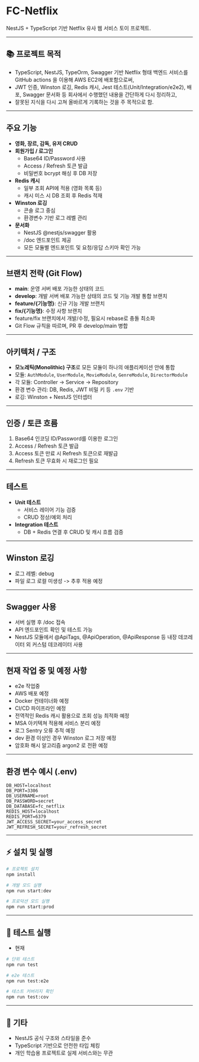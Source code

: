 # FC-Netflix

NestJS + TypeScript 기반 Netflix 유사 웹 서비스 토이 프로젝트.  

---

## 📚 프로젝트 목적
- TypeScript, NestJS, TypeOrm, Swagger 기반 Netflix 형태 백엔드 서비스를 GitHub actions 을 이용해 AWS EC2에 배포함으로써,
- JWT 인증, Winston 로깅, Redis 캐시, Jest 테스트(Unit/Integration/e2e2), 배포, Swagger 문서화 등 회사에서 수행했던 내용을 간단하게 다시 정리하고, 
- 잘못된 지식을 다시 고쳐 올바르게 기록하는 것을 주 목적으로 함. 

---

## 주요 기능
- **영화, 장르, 감독, 유저 CRUD**
- **회원가입 / 로그인**
    - Base64 ID/Password 사용
    - Access / Refresh 토큰 발급
    - 비밀번호 bcrypt 해싱 후 DB 저장
- **Redis 캐시**
    - 일부 조회 API에 적용 (영화 목록 등)
    - 캐시 미스 시 DB 조회 후 Redis 적재
- **Winston 로깅**
    - 콘솔 로그 중심
    - 환경변수 기반 로그 레벨 관리
- **문서화**
    - NestJS @nestjs/swagger 활용
    - /doc 엔드포인트 제공
    - 모든 모듈별 엔드포인트 및 요청/응답 스키마 확인 가능

---

## 브랜치 전략 (Git Flow)
- **main**: 운영 서버 배포 가능한 상태의 코드
- **develop**: 개발 서버 배포 가능한 상태의 코드 및 기능 개발 통합 브랜치
- **feature/{기능명}**: 신규 기능 개발 브랜치
- **fix/{기능명}**: 수정 사항 브랜치
- feature/fix 브랜치에서 개발/수정, 필요시 rebase로 충돌 최소화
- Git Flow 규칙을 따르며, PR 후 develop/main 병합

---

## 아키텍처 / 구조
- **모노레틱(Monolithic) 구조**로 모든 모듈이 하나의 애플리케이션 안에 통합
- 모듈: `AuthModule`, `UserModule`, `MovieModule`, `GenreModule`, `DirectorModule`
- 각 모듈: Controller → Service → Repository
- 환경 변수 관리: DB, Redis, JWT 비밀 키 등 `.env` 기반
- 로깅: Winston + NestJS 인터셉터

---

## 인증 / 토큰 흐름
1. Base64 인코딩 ID/Password를 이용한 로그인
2. Access / Refresh 토큰 발급
3. Access 토큰 만료 시 Refresh 토큰으로 재발급
4. Refresh 토큰 무효화 시 재로그인 필요

---

## 테스트
- **Unit 테스트**
    - 서비스 레이어 기능 검증
    - CRUD 정상/예외 처리
- **Integration 테스트**
    - DB + Redis 연결 후 CRUD 및 캐시 흐름 검증

---

## Winston 로깅
- 로그 레벨: debug
- 파일 로그 로컬 미생성 -> 추후 적용 예정

---

## Swagger 사용
- 서버 실행 후 /doc 접속
- API 엔드포인트 확인 및 테스트 가능
- NestJS 모듈에서 @ApiTags, @ApiOperation, @ApiResponse 등 내장 데코레이터 외 커스텀 데코레이터 사용

---

## 현재 작업 중 및 예정 사항
- e2e 작업중
- AWS 배포 예정
- Docker 컨테이너화 예정
- CI/CD 파이프라인 예정
- 전역적인 Redis 캐시 활용으로 조회 성능 최적화 예정
- MSA 아키텍쳐 적용해 서비스 분리 예정
- 로그 Sentry 오류 추적 예정
- dev 환경 이상인 경우 Winston 로그 저장 예정
- 암호화 해시 알고리즘 argon2 로 전환 예정

---

## 환경 변수 예시 (.env)
```env
DB_HOST=localhost
DB_PORT=3306
DB_USERNAME=root
DB_PASSWORD=secret
DB_DATABASE=fc_netflix
REDIS_HOST=localhost
REDIS_PORT=6379
JWT_ACCESS_SECRET=your_access_secret
JWT_REFRESH_SECRET=your_refresh_secret
```

---

## ⚡ 설치 및 실행

```bash
# 프로젝트 설치
npm install

# 개발 모드 실행
npm run start:dev

# 프로덕션 모드 실행
npm run start:prod
```

---

## 🧪 테스트 실행
- 현재 

```bash
# 단위 테스트
npm run test

# e2e 테스트
npm run test:e2e

# 테스트 커버리지 확인
npm run test:cov
```

---

## 📝 기타

* NestJS 공식 구조와 스타일을 준수
* TypeScript 기반으로 안전한 타입 체킹
* 개인 학습용 프로젝트로 실제 서비스와는 무관
